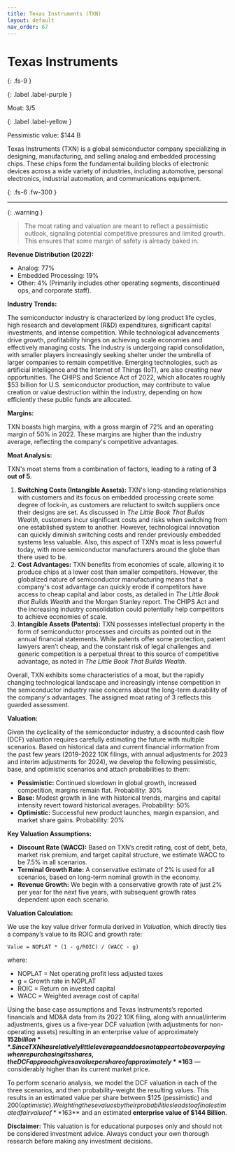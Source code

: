 ```yaml
---
title: Texas Instruments (TXN)
layout: default
nav_order: 67
---
```


# Texas Instruments
{: .fs-9 }

{: .label .label-purple }

Moat: 3/5

{: .label .label-yellow }

Pessimistic value: $144 B

Texas Instruments (TXN) is a global semiconductor company specializing in designing, manufacturing, and selling analog and embedded processing chips.  These chips form the fundamental building blocks of electronic devices across a wide variety of industries, including automotive, personal electronics, industrial automation, and communications equipment.  

{: .fs-6 .fw-300 }

---

{: .warning } 
>The moat rating and valuation are meant to reflect a pessimistic outlook, signaling potential competitive pressures and limited growth. This ensures that some margin of safety is already baked in.

**Revenue Distribution (2022):**

* Analog: 77%
* Embedded Processing: 19%
* Other: 4% (Primarily includes other operating segments, discontinued ops, and corporate staff).

**Industry Trends:**

The semiconductor industry is characterized by long product life cycles, high research and development (R&D) expenditures, significant capital investments, and intense competition. While technological advancements drive growth, profitability hinges on achieving scale economies and effectively managing costs.  The industry is undergoing rapid consolidation, with smaller players increasingly seeking shelter under the umbrella of larger companies to remain competitive. Emerging technologies, such as artificial intelligence and the Internet of Things (IoT), are also creating new opportunities. The CHIPS and Science Act of 2022, which allocates roughly $53 billion for U.S. semiconductor production, may contribute to value creation or value destruction within the industry, depending on how efficiently these public funds are allocated.

**Margins:**

TXN boasts high margins, with a gross margin of 72% and an operating margin of 50% in 2022. These margins are higher than the industry average, reflecting the company's competitive advantages.

**Moat Analysis:**

TXN's moat stems from a combination of factors, leading to a rating of **3 out of 5**.

1. **Switching Costs (Intangible Assets):**  TXN's long-standing relationships with customers and its focus on embedded processing create some degree of lock-in, as customers are reluctant to switch suppliers once their designs are set. As discussed in *The Little Book That Builds Wealth*, customers incur significant costs and risks when switching from one established system to another.  However, technological innovation can quickly diminish switching costs and render previously embedded systems less valuable. Also, this aspect of TXN’s moat is less powerful today, with more semiconductor manufacturers around the globe than there used to be.
2. **Cost Advantages:**  TXN benefits from economies of scale, allowing it to produce chips at a lower cost than smaller competitors. However, the globalized nature of semiconductor manufacturing means that a company's cost advantage can quickly erode if competitors have access to cheap capital and labor costs, as detailed in *The Little Book that Builds Wealth* and the Morgan Stanley report. The CHIPS Act and the increasing industry consolidation could potentially help competitors to achieve economies of scale.
3. **Intangible Assets (Patents):** TXN possesses intellectual property in the form of semiconductor processes and circuits as pointed out in the annual financial statements.  While patents offer some protection, patent lawyers aren’t cheap, and the constant risk of legal challenges and generic competition is a perpetual threat to this source of competitive advantage, as noted in *The Little Book That Builds Wealth*.

Overall, TXN exhibits some characteristics of a moat, but the rapidly changing technological landscape and increasingly intense competition in the semiconductor industry raise concerns about the long-term durability of the company's advantages. The assigned moat rating of 3 reflects this guarded assessment.


**Valuation:**

Given the cyclicality of the semiconductor industry, a discounted cash flow (DCF) valuation requires carefully estimating the future with multiple scenarios. Based on historical data and current financial information from the past few years (2019-2022 10K filings, with annual adjustments for 2023 and interim adjustments for 2024), we develop the following pessimistic, base, and optimistic scenarios and attach probabilities to them:

* **Pessimistic:** Continued slowdown in global growth, increased competition, margins remain flat. Probability: 30%
* **Base:** Modest growth in line with historical trends, margins and capital intensity revert toward historical averages. Probability: 50%
* **Optimistic:** Successful new product launches, margin expansion, and market share gains. Probability: 20%

**Key Valuation Assumptions:**

* **Discount Rate (WACC):** Based on TXN’s credit rating, cost of debt, beta, market risk premium, and target capital structure, we estimate WACC to be 7.5% in all scenarios. 
* **Terminal Growth Rate:**  A conservative estimate of 2% is used for all scenarios, based on long-term nominal growth in the economy.
* **Revenue Growth:**  We begin with a conservative growth rate of just 2% per year for the next five years, with subsequent growth rates dependent upon each scenario.


**Valuation Calculation:**

We use the key value driver formula derived in *Valuation*, which directly ties a company’s value to its ROIC and growth rate:

```
Value = NOPLAT * (1 - g/ROIC) / (WACC - g)
```

where:

* NOPLAT = Net operating profit less adjusted taxes
* g = Growth rate in NOPLAT
* ROIC = Return on invested capital
* WACC = Weighted average cost of capital

Using the base case assumptions and Texas Instruments’s reported financials and MD&A data from its 2022 10K filing, along with annual/interim adjustments, gives us a five-year DCF valuation (with adjustments for non-operating assets) resulting in an enterprise value of approximately **$152 billion**. Since TXN has relatively little leverage and does not appear to be overpaying when repurchasing its shares, the DCF approach gives a value per share of approximately **$163**  — considerably higher than its current market price.

To perform scenario analysis, we model the DCF valuation in each of the three scenarios, and then probability-weight the resulting values. This results in an estimated value per share between $125 (pessimistic) and $200 (optimistic). Weighting these values by their probabilities leads to a final estimated fair value of **$163** and an estimated **enterprise value of $144 Billion**.


**Disclaimer:** This valuation is for educational purposes only and should not be considered investment advice.  Always conduct your own thorough research before making any investment decisions.
